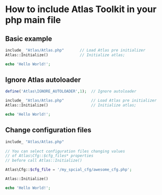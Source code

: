 # How to include Atlas Toolkit in your php main file

## Basic example 

```php
include_ "Atlas/Atlas.php"       // Load Atlas pre initializer
Atlas::Initialize()              // Initialize atlas;

echo 'Hello World!';             
```


## Ignore Atlas autoloader
```php
define('Atlas\IGNORE_AUTOLOADER',1);  // Ignore autoloader

include_ "Atlas/Atlas.php"            // Load Atlas pre initializer
Atlas::Initialize()                   // Initialize atlas;

echo 'Hello World!';             
```


## Change configuration files
```php
include_ "Atlas/Atlas.php"            
                                       
// You can select configuration files changing values 
// of Atlas\Cfg::$cfg_files* properties 
// before call Atlas::Initialize()

Atlas\Cfg::$cfg_file = '/my_spcial_cfg/awesome_cfg.php';

Atlas::Initialize()  

echo 'Hello World!';             
```

 
